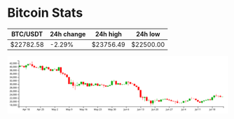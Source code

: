 # Bitcoin Stats

BTC/USDT|24h change|24h high|24h low|
|---|---|---|---|
|$22782.58|-2.29%|$23756.49|$22500.00|

<img src="./chart.svg">
